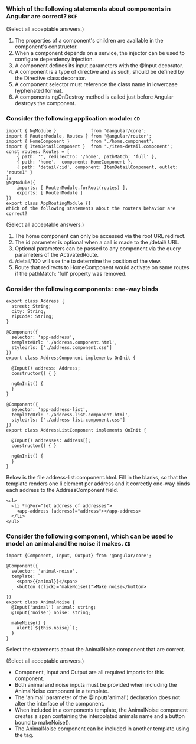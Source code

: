 ### Which of the following statements about components in Angular are correct? ```BCF```

(Select all acceptable answers.)

1) The properties of a component's children are available in the component's constructor.
2) When a component depends on a service, the injector can be used to configure  dependency injection.
3) A component defines its input parameters with the @Input decorator.
4) A component is a type of directive and as such, should be defined by the Directive class decorator.
5) A component selector must reference the class name in lowercase hyphenated format.
6) A components ngOnDestroy method is called just before Angular destroys the component.

### Consider the following application module: ```CD```
```
import { NgModule }             from '@angular/core';
import { RouterModule, Routes } from '@angular/router';
import { HomeComponent }        from './home.component';
import { ItemDetailComponent }  from './item-detail.component';
const routes: Routes = [
    { path: '', redirectTo: '/home', pathMatch: 'full' },
    { path: 'home',  component: HomeComponent },
    { path: 'detail/:id', component: ItemDetailComponent, outlet: 'route1' }
];
@NgModule({
    imports: [ RouterModule.forRoot(routes) ],
    exports: [ RouterModule ]
})
export class AppRoutingModule {}
Which of the following statements about the routers behavior are correct?
```
(Select all acceptable answers.)

1) The home component can only be accessed via the root URL redirect.
2) The id parameter is optional when a call is made to the /detail/ URL.
3) Optional parameters can be passed to any component via the query parameters of the ActivatedRoute.
4) /detail/100 will use the <router-outlet name='route1'> to determine the position of the view.
5) Route that redirects to HomeComponent would activate on same routes if the pathMatch: 'full' property was removed.

### Consider the following components: one-way binds
```
export class Address {
  street: String;
  city: String;
  zipCode: String;
}

@Component({
  selector: 'app-address',
  templateUrl: './address.component.html',
  styleUrls: ['./address.component.css']
})
export class AddressComponent implements OnInit {

  @Input() address: Address;
  constructor() { }

  ngOnInit() {
  }
}

@Component({
  selector: 'app-address-list',
  templateUrl: './address-list.component.html',
  styleUrls: ['./address-list.component.css']
})
export class AddressListComponent implements OnInit {

  @Input() addresses: Address[];
  constructor() { }

  ngOnInit() {
  }
}
```
Below is the file address-list.component.html. Fill in the blanks, so that the template renders one li element per address and it correctly one-way binds each address to the AddressComponent field.
```
<ul>
  <li *ngFor="let address of addresses">
    <app-address [address]="address"></app-address>
  </li>
</ul>
```
### Consider the following component, which can be used to model an animal and the noise it makes. ```CD```
```
import {Component, Input, Output} from '@angular/core';

@Component({
  selector: 'animal-noise',
  template: `
    <span>{{animal}}</span>
    <button (click)="makeNoise()">Make noise</button>
  `
})
export class AnimalNoise {
  @Input('animal') animal: string;
  @Input('noise') noise: string;

  makeNoise() {
    alert(`${this.noise}`);
  }
}
```
Select the statements about the AnimalNoise component that are correct.

(Select all acceptable answers.)

- Component, Input and Output are all required imports for this component.
- Both animal and noise inputs must be provided when including the AnimalNoise component in a template.
- The 'animal' parameter of the @Input('animal') declaration does not alter the interface of the component.
- When included in a components template, the AnimalNoise component creates a span containing the interpolated animals name and a button bound to makeNoise().
- The AnimalNoise component can be included in another template using the <AnimalNoise> tag.
